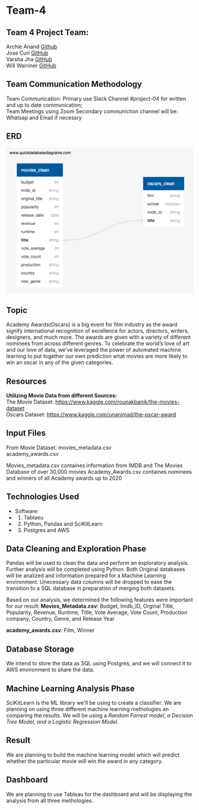 # Team-4
## Team 4 Project Team:<br>
Archie Anand [Github](https://github.com/archieanand)<br>
Jose Curi [GitHub](https://github.com/joseluiscuri)<br>
Varsha Jha [GitHub](https://github.com/varshajha28)<br>
Will Warriner [GitHub](https://github.com/Sukurudo)<br>

## Team Communication Methodology
Team Communication: Primary use Slack Channel #project-04 for written and up to date communication;<br>
Team Meetings using Zoom
Secondary communiction channel will be: Whatsap and Email if necessry

## ERD

![ERD](Images/ERD_UPDATED.png)

## Topic
Academy Awards(Oscars) is a big event for film industry as the award signify international recognition of excellence for actors, directors, writers, designers, and much more. The awards are given with a variety of different nominees from across different genres. To celebrate the world’s love of art and our love of data, we’ve leveraged the power of automated machine learning to put together our own prediction what movies are more likely to win an oscar in any of the given categories.



## Resources

**Utilizing Movie Data from different Sources:**<br>
The Movie Dataset: https://www.kaggle.com/rounakbanik/the-movies-dataset <br>
Oscars Dataset: https://www.kaggle.com/unanimad/the-oscar-award

## Input Files
From Movie Dataset: 
movies_metadata.csv <br>
academy_awards.csv<br>

Movies_metadata.csv containes information from IMDB and The Movies Database of over 30,000 movies
Academy_Awards.csv containes nominees and winners of all Academy awards up to 2020


## Technologies Used
- Software: 
- 1. Tablaeu
- 2. Python, Pandas and SciKitLearn
- 3. Postgres and AWS

## Data Cleaning and Exploration Phase
Pandas will be used to clean the data and perform an exploratory analysis. Further analysis will be completed using Python. Both Original databases will be analized and information prepared for a Machine Learning environment. Unecessary data columns will be dropped to ease the transition to a SQL database in preparation of merging both datasets.

Based on our analysis, we determined the following features were important for our result:
**Movies_Metadata.csv**: Budget, Imdb_ID, Orginal Title, Popularity, Revenue, Runtime, Title, Vote Average, Vote Count, Production company, Country, Genre, and Release Year

**academy_awards.csv**: Film, Winner

## Database Storage
We intend to store the data as SQL using Postgres, and we will connect it to AWS environment to share the data.

## Machine Learning Analysis Phase
SciKitLearn is the ML library we'll be using to create a classifier. We are planning on using three different machine learning methologies an comparing the results. We will be using a *Random Forrest model, a Decision Tree Model, and a Logistic Regression Model.*

## Result
We are planning to build the machine learning model which will predict whether the particular movie will win the award in any category.

## Dashboard
We are planning to use Tableau for the dashboard and will be displaying the analysis from all three methologies.
